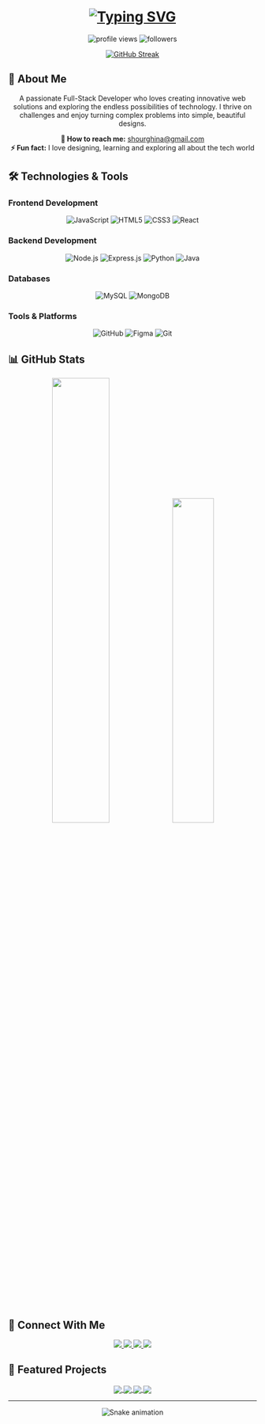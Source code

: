 <h1 align="center">
  <a href="https://git.io/typing-svg">
    <img src="https://readme-typing-svg.herokuapp.com?font=Fira+Code&weight=600&size=30&duration=4000&pause=1000&color=5e05b3&center=true&vCenter=true&width=435&lines=Hi+👋,+I'm+Ghina+Shour;A+Passionate+Developer;Full-Stack+Developer;Creative+Problem+Solver" alt="Typing SVG" />
  </a>
</h1>

<p align="center">
  <img src="https://komarev.com/ghpvc/?username=ghinashour&label=Profile%20Views&color=5e05b3&style=flat" alt="profile views" /> 
  <img src="https://img.shields.io/github/followers/ghinashour?label=Follow&style=social&color=0344a9" alt="followers"/>
</p>

<div align="center">
  
  [![GitHub Streak](https://streak-stats.demolab.com?user=ghinashour&theme=radical&border_radius=4.5&mode=weekly&background=0c0048&border=5e05b3&stroke=5e05b3&ring=c300db&fire=c300db&currStreakNum=009ddc&sideNums=009ddc&currStreakLabel=009ddc&sideLabels=009ddc&dates=ffffff)](https://git.io/streak-stats)
  
</div>

## 🚀 About Me

<p align="center">
  A passionate Full-Stack Developer who loves creating innovative web solutions and exploring the endless possibilities of technology. I thrive on challenges and enjoy turning complex problems into simple, beautiful designs.
</p>

<p align="center">
  <strong>📧 How to reach me:</strong> <a href="mailto:shourghina@gmail.com">shourghina@gmail.com</a><br>
  <strong>⚡ Fun fact:</strong> I love designing, learning and exploring all about the tech world
</p>

## 🛠️ Technologies & Tools

### Frontend Development
<div align="center">
  <img alt="JavaScript" src="https://img.shields.io/badge/JavaScript-%23F7DF1E.svg?style=for-the-badge&logo=javascript&logoColor=black&labelColor=5e05b3&color=0344a9"/>
  <img alt="HTML5" src="https://img.shields.io/badge/HTML5-%23E34F26.svg?style=for-the-badge&logo=html5&logoColor=white&labelColor=5e05b3&color=c300db"/>
  <img alt="CSS3" src="https://img.shields.io/badge/CSS3-%231572B6.svg?style=for-the-badge&logo=css3&logoColor=white&labelColor=5e05b3&color=160b75"/>
  <img alt="React" src="https://img.shields.io/badge/React-%2320232a.svg?style=for-the-badge&logo=react&logoColor=%2361DAFB&labelColor=5e05b3&color=009ddc"/>
</div>

### Backend Development
<div align="center">
  <img alt="Node.js" src="https://img.shields.io/badge/Node.js-339933?style=for-the-badge&logo=nodedotjs&logoColor=white&labelColor=5e05b3&color=0344a9"/>
  <img alt="Express.js" src="https://img.shields.io/badge/Express.js-000000?style=for-the-badge&logo=express&logoColor=white&labelColor=5e05b3&color=c300db"/>
  <img alt="Python" src="https://img.shields.io/badge/Python-3776AB?style=for-the-badge&logo=python&logoColor=white&labelColor=5e05b3&color=160b75"/>
  <img alt="Java" src="https://img.shields.io/badge/Java-ED8B00?style=for-the-badge&logo=openjdk&logoColor=white&labelColor=5e05b3&color=009ddc"/>
</div>

### Databases
<div align="center">
  <img alt="MySQL" src="https://img.shields.io/badge/MySQL-00000F?style=for-the-badge&logo=mysql&logoColor=white&labelColor=5e05b3&color=0344a9"/>
  <img alt="MongoDB" src="https://img.shields.io/badge/MongoDB-4EA94B?style=for-the-badge&logo=mongodb&logoColor=white&labelColor=5e05b3&color=c300db"/>
</div>

### Tools & Platforms
<div align="center">
  <img alt="GitHub" src="https://img.shields.io/badge/GitHub-100000?style=for-the-badge&logo=github&logoColor=white&labelColor=5e05b3&color=160b75"/>
  <img alt="Figma" src="https://img.shields.io/badge/Figma-F24E1E?style=for-the-badge&logo=figma&logoColor=white&labelColor=5e05b3&color=009ddc"/>
  <img alt="Git" src="https://img.shields.io/badge/Git-F05032?style=for-the-badge&logo=git&logoColor=white&labelColor=5e05b3&color=0344a9"/>
</div>

## 📊 GitHub Stats

<div align="center">
  <img width="48%" src="https://github-readme-stats.vercel.app/api?username=ghinashour&show_icons=true&theme=radical&bg_color=0c0048&title_color=5e05b3&text_color=ffffff&icon_color=c300db&border_color=5e05b3&border_radius=10" />
  <img width="41%" src="https://github-readme-stats.vercel.app/api/top-langs/?username=ghinashour&layout=compact&theme=radical&bg_color=0c0048&title_color=5e05b3&text_color=ffffff&icon_color=c300db&border_color=5e05b3&border_radius=10" />
</div>

## 🔗 Connect With Me

<div align="center">
  <a href="https://www.linkedin.com/in/ghina-shour-b4879a2b6/">
    <img src="https://img.shields.io/badge/LinkedIn-0077B5?style=for-the-badge&logo=linkedin&logoColor=white&labelColor=5e05b3" />
  </a>
  <a href="https://leetcode.com/">
    <img src="https://img.shields.io/badge/LeetCode-FFA116?style=for-the-badge&logo=leetcode&logoColor=black&labelColor=5e05b3" />
  </a>
  <a href="https://www.codewars.com/">
    <img src="https://img.shields.io/badge/Codewars-B1361E?style=for-the-badge&logo=codewars&logoColor=white&labelColor=5e05b3" />
  </a>
  <a href="https://codeforces.com/">
    <img src="https://img.shields.io/badge/Codeforces-1F8ACB?style=for-the-badge&logo=codeforces&logoColor=white&labelColor=5e05b3" />
  </a>
</div>

## 🌟 Featured Projects

<div align="center">
  
  <!-- Replace with your actual project links -->
  <a href="https://github.com/ghinashour/internship2025-babibeats-cyber.git">
    <img align="center" src="https://github-readme-stats.vercel.app/api/pin/?username=ghinashour&repo=internship2025-babibeats-cyber&theme=radical&bg_color=0c0048&title_color=5e05b3&text_color=ffffff&icon_color=c300db&border_color=5e05b3&border_radius=10" />
  </a>
  <a href="https://github.com/ghinashour/responsive_login_form.git">
    <img align="center" src="https://github-readme-stats.vercel.app/api/pin/?username=ghinashour&repo=responsive_login_form&theme=radical&bg_color=0c0048&title_color=5e05b3&text_color=ffffff&icon_color=c300db&border_color=5e05b3&border_radius=10" />
  </a>
  <a href="https://github.com/ghinashour/portfolio.git">
    <img align="center" src="https://github-readme-stats.vercel.app/api/pin/?username=ghinashour&repo=portfolior&theme=radical&bg_color=0c0048&title_color=5e05b3&text_color=ffffff&icon_color=c300db&border_color=5e05b3&border_radius=10" />
  </a>
    <a href="https://github.com/ghinashour/tawerhalak.git">
    <img align="center" src="https://github-readme-stats.vercel.app/api/pin/?username=ghinashour&repo=tawerhalak&theme=radical&bg_color=0c0048&title_color=5e05b3&text_color=ffffff&icon_color=c300db&border_color=5e05b3&border_radius=10" />
  </a>
</div>

---

<div align="center">
  
  ![Snake animation](https://github.com/ghinashour/ghinashour/blob/output/github-contribution-grid-snake.svg)
  
</div>
